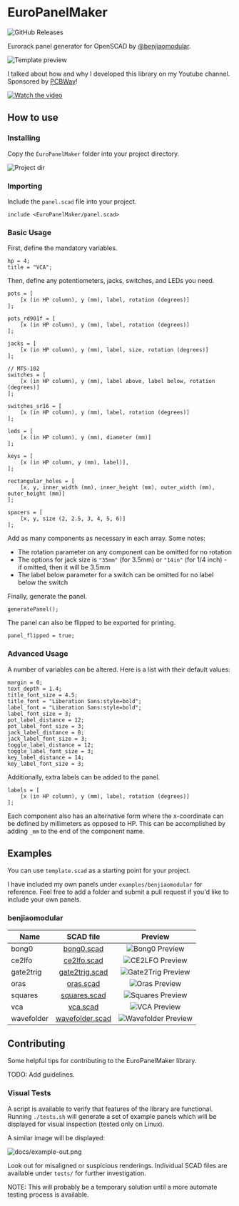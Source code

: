 # EuroPanelMaker

![GitHub Releases](https://img.shields.io/github/release/benjiaomodular/EuroPanelMaker?sort=date)

Eurorack panel generator for OpenSCAD by [@benjiaomodular](https://www.instagram.com/benjiaomodular/).

![Template preview](preview.png)

I talked about how and why I developed this library on my Youtube channel. Sponsored by [PCBWay](https://pcbway.com)!

[![Watch the video](https://img.youtube.com/vi/8PgxXPMlfh4/0.jpg)](https://youtu.be/8PgxXPMlfh4)

## How to use

### Installing

Copy the `EuroPanelMaker` folder into your project directory.

![Project dir](projectdir.png)

### Importing

Include the `panel.scad` file into your project.
```
include <EuroPanelMaker/panel.scad>
```

### Basic Usage

First, define the mandatory variables.
```
hp = 4;
title = "VCA";
```

Then, define any potentiometers, jacks, switches, and LEDs you need.
```
pots = [
    [x (in HP column), y (mm), label, rotation (degrees)]
];

pots_rd901f = [
    [x (in HP column), y (mm), label, rotation (degrees)]
];

jacks = [
    [x (in HP column), y (mm), label, size, rotation (degrees)]
];

// MTS-102
switches = [
    [x (in HP column), y (mm), label above, label below, rotation (degrees)]
];

switches_sr16 = [
    [x (in HP column), y (mm), label, rotation (degrees)]
];

leds = [
    [x (in HP column), y (mm), diameter (mm)]
];

keys = [
    [x (in HP column, y (mm), label)],
];

rectangular_holes = [
    [x, y, inner_width (mm), inner_height (mm), outer_width (mm), outer_height (mm)]
];

spacers = [
    [x, y, size (2, 2.5, 3, 4, 5, 6)]
];
```

Add as many components as necessary in each array. Some notes:

- The rotation parameter on any component can be omitted for no rotation
- The options for jack size is `"35mm"` (for 3.5mm) or `"14in"` (for 1/4 inch) - if omitted, then it will be 3.5mm
- The label below parameter for a switch can be omitted for no label below the switch

Finally, generate the panel.
```
generatePanel();
```
The panel can also be flipped to be exported for printing.
```
panel_flipped = true;
```

### Advanced Usage
A number of variables can be altered. Here is a list with their default values:
```
margin = 0;
text_depth = 1.4;
title_font_size = 4.5;
title_font = "Liberation Sans:style=bold";
label_font = "Liberation Sans:style=bold";
label_font_size = 3;
pot_label_distance = 12;
pot_label_font_size = 3;
jack_label_distance = 8;
jack_label_font_size = 3;
toggle_label_distance = 12;
toggle_label_font_size = 3;
key_label_distance = 14;
key_label_font_size = 3;
```

Additionally, extra labels can be added to the panel.
```
labels = [
    [x (in HP column), y (mm), label, rotation (degrees)]
];
```

Each component also has an alternative form where the x-coordinate can be defined by millimeters as opposed to HP. This can be accomplished by adding `_mm` to the end of the component name.

## Examples
You can use `template.scad` as a starting point for your project.

I have included my own panels under `examples/benjiaomodular` for reference. Feel free to add a folder and submit a pull request if you'd like to include your own panels. 

### benjiaomodular
| Name   |      SCAD file      | Preview |
|----------|:-------------:|:------:|
| bong0 | [bong0.scad](examples/benjiaomodular/bong0.scad) | ![Bong0 Preview](examples/benjiaomodular/bong0.png) |
| ce2lfo | [ce2lfo.scad](examples/benjiaomodular/ce2lfo.scad) | ![CE2LFO Preview](examples/benjiaomodular/ce2lfo.png) |
| gate2trig | [gate2trig.scad](examples/benjiaomodular/gate2trig.scad) | ![Gate2Trig Preview](examples/benjiaomodular/gate2trig.png)|
| oras | [oras.scad](examples/benjiaomodular/oras.scad) | ![Oras Preview](examples/benjiaomodular/oras.png)|
| squares | [squares.scad](examples/benjiaomodular/squares.scad) | ![Squares Preview](examples/benjiaomodular/squares.png)|
| vca | [vca.scad](examples/benjiaomodular/vca.scad) | ![VCA Preview](examples/benjiaomodular/vca.png)|
| wavefolder | [wavefolder.scad](examples/benjiaomodular/wavefolder.scad) | ![Wavefolder Preview](examples/benjiaomodular/wavefolder.png)|


## Contributing

Some helpful tips for contributing to the EuroPanelMaker library. 

TODO: Add guidelines.

### Visual Tests
A script is available to verify that features of the library are functional. Running `./tests.sh` will generate a set of example panels which will be displayed for visual inspection (tested only on Linux).

A similar image will be displayed:

![docs/example-out.png](docs/example-out.png)

Look out for misaligned or suspicious renderings. Individual SCAD files are available under `tests/` for further investigation.

NOTE: This will probably be a temporary solution until a more automate testing process is available.
